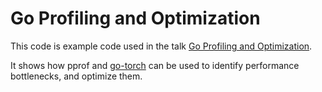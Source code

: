 # Go Profiling and Optimization

This code is example code used in the talk [Go Profiling and Optimization](https://docs.google.com/presentation/d/1n6bse0JifemG7yve0Bb0ZAC-IWhTQjCNAclblnn2ANY/edit#slide=id.g3a3e2af65_029).

It shows how pprof and [go-torch](https://github.com/uber/go-torch) can be
used to identify performance bottlenecks, and optimize them.
